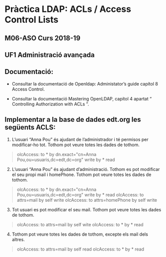 # Pràctica LDAP: ACLs / Access Control Lists
## M06-ASO Curs 2018-19
## UF1 Administració avançada

## Documentació:
- Consultar la documentació de Openldap: Administator’s guide capítol 8 Access
Control.

- Consultar la documentació  Mastering OpenLDAP, capítol 4 apartat “ Controlling Authorization with ACLs ”.

## Implementar a la base de dades edt.org les següents ACLS:
1. L’usuari “Anna Pou” és ajudant de l’administrador i té permisos per modificar-ho tot. Tothom pot veure totes les dades de tothom.
> olcAccess: to * by dn.exact="cn=Anna Pou,ou=usuaris,dc=edt,dc=org" write by * read

2. L’usuari “Anna Pou” és ajudant d’administració. Tothom es pot modificar el seu propi mail i homePhone. Tothom pot veure totes les dades de tothom.
> olcAccess: to * by dn.exact="cn=Anna Pou,ou=usuaris,dc=edt,dc=org" write by * read
> olcAccess: to attrs=mail by self write
> olcAccess: to attrs=homePhone by self write

3. Tot usuari es pot modificar el seu mail. Tothom pot veure totes les dades de tothom.
> olcAccess: to attrs=mail by self wite
> olcAccess: to * by * read

4. Tothom pot veure totes les dades de tothom, excepte els mail dels altres.
> olcAccess: to attrs=mail by self read
> olcAccess: to * by * read
